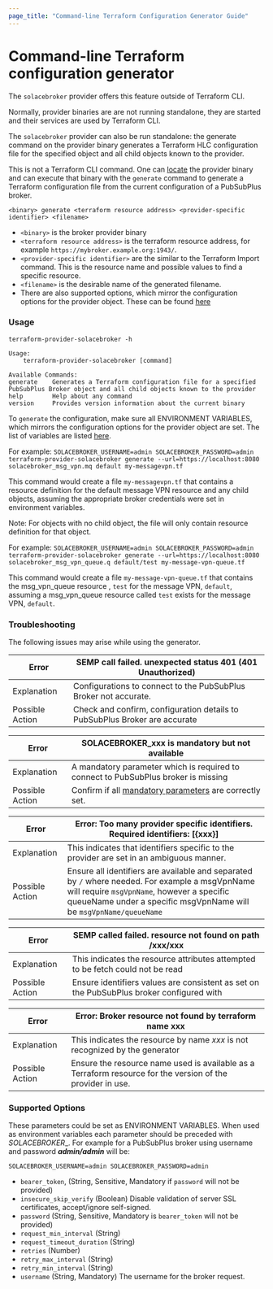 ```yaml
---
page_title: "Command-line Terraform Configuration Generator Guide"
---
```


# Command-line Terraform configuration generator

The `solacebroker` provider offers this feature outside of Terraform CLI.

Normally, provider binaries are are not running standalone, they are started and their services are used by Terraform CLI.

The `solacebroker` provider can also be run standalone: the generate command on the provider binary generates a Terraform HLC configuration file for the specified object and all child objects known to the provider.

This is not a Terraform CLI command. One can [locate](https://terra-farm.github.io/main/installation.html) the provider binary and can execute that binary with the `generate` command to generate a Terraform configuration file from the current configuration of a PubSubPlus broker.

`<binary> generate <terraform resource address> <provider-specific identifier> <filename>`

- `<binary>` is the broker provider binary
- `<terraform resource address>` is the terraform resource address, for example `https://mybroker.example.org:1943/`.
- `<provider-specific identifier>` are the similar to the Terraform Import command. This is the resource name and possible values to find a specific resource.
- `<filename>` is the desirable name of the generated filename.
- There are also supported options, which mirror the configuration options for the provider object. These can be
  found [here](#supported-options)

### Usage

```shell
terraform-provider-solacebroker -h

Usage:
    terraform-provider-solacebroker [command]

Available Commands:
generate    Generates a Terraform configuration file for a specified PubSubPlus Broker object and all child objects known to the provider
help        Help about any command
version     Provides version information about the current binary
```

To `generate` the configuration, make sure all ENVIRONMENT VARIABLES, which mirrors the configuration options for the
provider object are set. The list of variables
are listed [here](#supported-options).

For example:
`SOLACEBROKER_USERNAME=admin SOLACEBROKER_PASSWORD=admin terraform-provider-solacebroker generate --url=https://localhost:8080 solacebroker_msg_vpn.mq default my-messagevpn.tf`

This command would create a file `my-messagevpn.tf` that contains a resource definition for the default message VPN resource and
any child objects, assuming the appropriate broker credentials were set in environment variables.

Note: For objects with no child object, the file will only contain resource definition for that object.

For example:
`SOLACEBROKER_USERNAME=admin SOLACEBROKER_PASSWORD=admin terraform-provider-solacebroker generate --url=https://localhost:8080 solacebroker_msg_vpn_queue.q default/test my-message-vpn-queue.tf`

This command would create a file `my-message-vpn-queue.tf` that contains the msg_vpn_queue resource , `test`  for the
message VPN, `default`, assuming a msg_vpn_queue resource called `test` exists for the message VPN, `default`.

### Troubleshooting

The following issues may arise while using the generator.

| Error           | SEMP call failed. unexpected status 401 (401 Unauthorized)                 |
|-----------------|----------------------------------------------------------------------------|
| Explanation     | Configurations to connect to the PubSubPlus Broker not accurate.           |
| Possible Action | Check and confirm, configuration details to PubSubPlus Broker are accurate |

| Error           | SOLACEBROKER_xxx is mandatory but not available                                    |
|-----------------|------------------------------------------------------------------------------------|
| Explanation     | A mandatory parameter which is required to connect to PubSubPlus broker is missing |
| Possible Action | Confirm if all [mandatory parameters](#supported-options) are correctly set.       |

| Error           | Error: Too many provider specific identifiers. Required identifiers: [{xxx}]                                                                                                                                        |
|-----------------|---------------------------------------------------------------------------------------------------------------------------------------------------------------------------------------------------------------------|
| Explanation     | This indicates that identifiers specific to the provider are set in an ambiguous manner.                                                                                                                            |
| Possible Action | Ensure all identifiers are available and separated by `/` where needed. For example a msgVpnName will require `msgVpnName`, however a specific queueName under a specific msgVpnName will be `msgVpnName/queueName` |

| Error           | SEMP called failed. resource not found on path /xxx/xxx                                  |
|-----------------|------------------------------------------------------------------------------------------|
| Explanation     | This indicates the resource attributes attempted to be fetch could not be read           |
| Possible Action | Ensure identifiers values are consistent as set on the PubSubPlus broker configured with |

| Error           | Error: Broker resource not found by terraform name xxx                                                     |
|-----------------|------------------------------------------------------------------------------------------------------------|
| Explanation     | This indicates the resource by name _xxx_ is not recognized by the generator                               |
| Possible Action | Ensure the resource name used is available as a Terraform resource for the version of the provider in use. |

### Supported Options

These parameters could be set as ENVIRONMENT VARIABLES. When used as environment variables
each parameter should be preceded with _SOLACEBROKER__. For example for a PubSubPlus broker using username and password
_**admin/admin**_
will be:

`SOLACEBROKER_USERNAME=admin SOLACEBROKER_PASSWORD=admin`

- `bearer_token`, (String, Sensitive, Mandatory if `password` will not be provided)
- `insecure_skip_verify` (Boolean) Disable validation of server SSL certificates, accept/ignore self-signed.
- `password` (String, Sensitive, Mandatory is `bearer_token` will not be provided)
- `request_min_interval` (String)
- `request_timeout_duration` (String)
- `retries` (Number)
- `retry_max_interval` (String)
- `retry_min_interval` (String)
- `username` (String, Mandatory) The username for the broker request.
